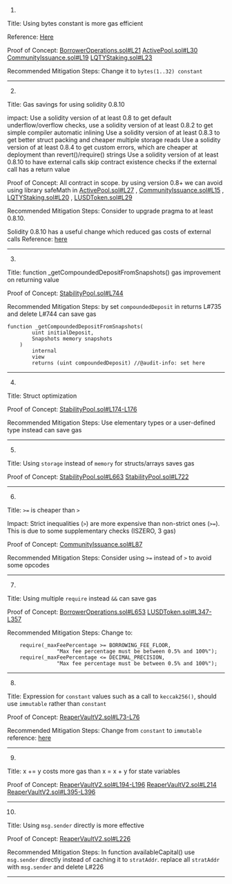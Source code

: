 1.
Title: Using bytes constant is more gas efficient

Reference: [Here](https://ethereum.stackexchange.com/questions/3795/why-do-solidity-examples-use-bytes32-type-instead-of-string)

Proof of Concept:
[BorrowerOperations.sol#L21](https://github.com/code-423n4/2023-02-ethos/blob/main/Ethos-Core/contracts/BorrowerOperations.sol#L21)
[ActivePool.sol#L30](https://github.com/code-423n4/2023-02-ethos/blob/main/Ethos-Core/contracts/ActivePool.sol#L30)
[CommunityIssuance.sol#L19](https://github.com/code-423n4/2023-02-ethos/blob/main/Ethos-Core/contracts/LQTY/CommunityIssuance.sol#L19)
[LQTYStaking.sol#L23](https://github.com/code-423n4/2023-02-ethos/blob/main/Ethos-Core/contracts/LQTY/LQTYStaking.sol#L23)

Recommended Mitigation Steps:
Change it to `bytes(1..32) constant`
________________________________________________________________________

2.
Title: Gas savings for using solidity 0.8.10

impact:
Use a solidity version of at least 0.8 to get default underflow/overflow checks, use a solidity version of at least 0.8.2 to get simple compiler automatic inlining Use a solidity version of at least 0.8.3 to get better struct packing and cheaper multiple storage reads Use a solidity version of at least 0.8.4 to get custom errors, which are cheaper at deployment than revert()/require() strings
Use a solidity version of at least 0.8.10 to have external calls skip contract existence checks if the external call has a return value

Proof of Concept:
All contract in scope.
by using version 0.8+ we can avoid using library safeMath in [ActivePool.sol#L27](https://github.com/code-423n4/2023-02-ethos/blob/main/Ethos-Core/contracts/ActivePool.sol#L27) , [CommunityIssuance.sol#L15](https://github.com/code-423n4/2023-02-ethos/blob/main/Ethos-Core/contracts/LQTY/CommunityIssuance.sol#L15) , [LQTYStaking.sol#L20](https://github.com/code-423n4/2023-02-ethos/blob/main/Ethos-Core/contracts/LQTY/LQTYStaking.sol#L20) , [LUSDToken.sol#L29](https://github.com/code-423n4/2023-02-ethos/blob/main/Ethos-Core/contracts/LUSDToken.sol#L29)

Recommended Mitigation Steps:
Consider to upgrade pragma to at least 0.8.10.

Solidity 0.8.10 has a useful change which reduced gas costs of external calls
Reference: [here](https://blog.soliditylang.org/2021/11/09/solidity-0.8.10-release-announcement/)
______________________________________________________________________

3.
Title: function _getCompoundedDepositFromSnapshots() gas improvement on returning value

Proof of Concept:
[StabilityPool.sol#L744](https://github.com/code-423n4/2023-02-ethos/blob/main/Ethos-Core/contracts/StabilityPool.sol#L744)

Recommended Mitigation Steps:
by set `compoundedDeposit` in returns L#735 and delete L#744 can save gas

```
function _getCompoundedDepositFromSnapshots(
        uint initialDeposit,
        Snapshots memory snapshots
    )
        internal
        view
        returns (uint compoundedDeposit) //@audit-info: set here
```
________________________________________________________________________

4.
Title: Struct optimization

Proof of Concept:
[StabilityPool.sol#L174-L176](https://github.com/code-423n4/2023-02-ethos/blob/main/Ethos-Core/contracts/StabilityPool.sol#L174-L176)

Recommended Mitigation Steps:
Use elementary types or a user-defined type instead can save gas
________________________________________________________________________

5.
Title: Using `storage` instead of `memory` for structs/arrays saves gas

Proof of Concept:
[StabilityPool.sol#L663](https://github.com/code-423n4/2023-02-ethos/blob/main/Ethos-Core/contracts/StabilityPool.sol#L663)
[StabilityPool.sol#L722](https://github.com/code-423n4/2023-02-ethos/blob/main/Ethos-Core/contracts/StabilityPool.sol#L722)
________________________________________________________________________

6.
Title: `>=` is cheaper than `>`

Impact:
Strict inequalities (`>`) are more expensive than non-strict ones (`>=`). This is due to some supplementary checks (ISZERO, 3 gas)

Proof of Concept:
[CommunityIssuance.sol#L87](https://github.com/code-423n4/2023-02-ethos/blob/main/Ethos-Core/contracts/LQTY/CommunityIssuance.sol#L87)

Recommended Mitigation Steps:
Consider using `>=` instead of `>` to avoid some opcodes
________________________________________________________________________

7.
Title: Using multiple `require` instead `&&` can save gas

Proof of Concept:
[BorrowerOperations.sol#L653](https://github.com/code-423n4/2023-02-ethos/blob/main/Ethos-Core/contracts/BorrowerOperations.sol#L653)
[LUSDToken.sol#L347-L357](https://github.com/code-423n4/2023-02-ethos/blob/main/Ethos-Core/contracts/LUSDToken.sol#L347-L357)

Recommended Mitigation Steps:
Change to:

```
	require(_maxFeePercentage >= BORROWING_FEE_FLOOR,
                "Max fee percentage must be between 0.5% and 100%");
	require(_maxFeePercentage <= DECIMAL_PRECISION,
                "Max fee percentage must be between 0.5% and 100%");
```
________________________________________________________________________

8.
Title: Expression for `constant` values such as a call to `keccak256()`, should use `immutable` rather than `constant`

Proof of Concept:
[ReaperVaultV2.sol#L73-L76](https://github.com/code-423n4/2023-02-ethos/blob/main/Ethos-Vault/contracts/ReaperVaultV2.sol#L73-L76)

Recommended Mitigation Steps:
Change from `constant` to `immutable`
reference: [here](https://github.com/ethereum/solidity/issues/9232)
________________________________________________________________________

9.
Title: x += y costs more gas than x = x + y for state variables

Proof of Concept:
[ReaperVaultV2.sol#L194-L196](https://github.com/code-423n4/2023-02-ethos/blob/main/Ethos-Vault/contracts/ReaperVaultV2.sol#L194-L196)
[ReaperVaultV2.sol#L214](https://github.com/code-423n4/2023-02-ethos/blob/main/Ethos-Vault/contracts/ReaperVaultV2.sol#L214)
[ReaperVaultV2.sol#L395-L396](https://github.com/code-423n4/2023-02-ethos/blob/main/Ethos-Vault/contracts/ReaperVaultV2.sol#L395-L396)
________________________________________________________________________

10.
Title: Using `msg.sender` directly is more effective

Proof of Concept:
[ReaperVaultV2.sol#L226](https://github.com/code-423n4/2023-02-ethos/blob/main/Ethos-Vault/contracts/ReaperVaultV2.sol#L226)

Recommended Mitigation Steps:
In function availableCapital() use `msg.sender` directly instead of caching it to `stratAddr`. replace all `stratAddr` with `msg.sender` and delete L#226
________________________________________________________________________